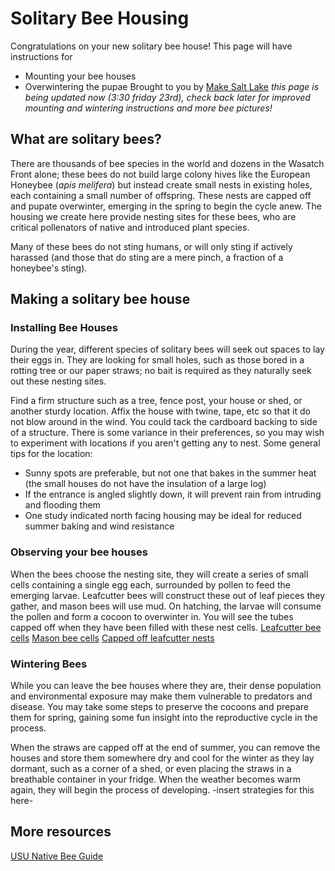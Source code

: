 # Solitary Bee Housing
Congratulations on your new solitary bee house!  This page will have instructions for 
* Mounting your bee houses
* Overwintering the pupae
Brought to you by [Make Salt Lake](https://www.makesaltlake.org)
_this page is being updated now (3:30 friday 23rd), check back later for improved mounting and wintering instructions and more bee pictures!_

## What are solitary bees?
There are thousands of bee species in the world and dozens in the Wasatch Front alone; these bees do not build large colony hives like the European Honeybee (_apis melifera_) but instead create small nests in existing holes, each containing a small number of offspring.  These nests are capped off and pupate overwinter, emerging in the spring to begin the cycle anew.  The housing we create here provide nesting sites for these bees, who are critical pollenators of native and introduced plant species.

Many of these bees do not sting humans, or will only sting if actively harassed (and those that do sting are a mere pinch, a fraction of a honeybee's sting).

## Making a solitary bee house

### Installing Bee Houses
During the year, different species of solitary bees will seek out spaces to lay their eggs in.  They are looking for small holes, such as those bored in a rotting tree or our paper straws; no bait is required as they naturally seek out these nesting sites.

Find a firm structure such as a tree, fence post, your house or shed, or another sturdy location.  Affix the house with twine, tape, etc so that it do not blow around in the wind.  You could tack the cardboard backing to side of a structure.  There is some variance in their preferences, so you may wish to experiment with locations if you aren't getting any to nest.  Some general tips for the location:
* Sunny spots are preferable, but not one that bakes in the summer heat (the small houses do not have the insulation of a large log)
* If the entrance is angled slightly down, it will prevent rain from intruding and flooding them
* One study indicated north facing housing may be ideal for reduced summer baking and wind resistance

### Observing your bee houses 
When the bees choose the nesting site, they will create a series of small cells containing a single egg each, surrounded by pollen to feed the emerging larvae.  Leafcutter bees will construct these out of leaf pieces they gather, and mason bees will use mud.  On hatching, the larvae will consume the pollen and form a cocoon to overwinter in.  You will see the tubes capped off when they have been filled with these nest cells.
[Leafcutter bee cells](docs/leafcutter_bee_cells.jpg)
[Mason bee cells](docs/mason_bee_cells.jpg)
[Capped off leafcutter nests](docs/capped_leafcutter_nests.jpg)

### Wintering Bees
While you can leave the bee houses where they are, their dense population and environmental exposure may make them vulnerable to predators and disease.  You may take some steps to preserve the cocoons and prepare them for spring, gaining some fun insight into the reproductive cycle in the process.

When the straws are capped off at the end of summer, you can remove the houses and store them somewhere dry and cool for the winter as they lay dormant, such as a corner of a shed, or even placing the straws in a breathable container in your fridge.  When the weather becomes warm again, they will begin the process of developing. -insert strategies for this here-


## More resources
[USU Native Bee Guide](https://extension.usu.edu/pests/research/beginners-guide-to-common-native-bees)
